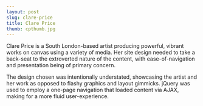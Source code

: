 ```yaml
---
layout: post
slug: clare-price
title: Clare Price
thumb: cpthumb.jpg
---
```


Clare Price is a South London-based artist producing powerful, vibrant works on canvas using a variety of media. Her site design needed to take a back-seat to the extroverted nature of the content, with ease-of-navigation and presentation being of primary concern.

The design chosen was intentionally understated, showcasing the artist and her work as opposed to flashy graphics and layout gimmicks. jQuery was used to employ a one-page navigation that loaded content via AJAX, making for a more fluid user-experience.